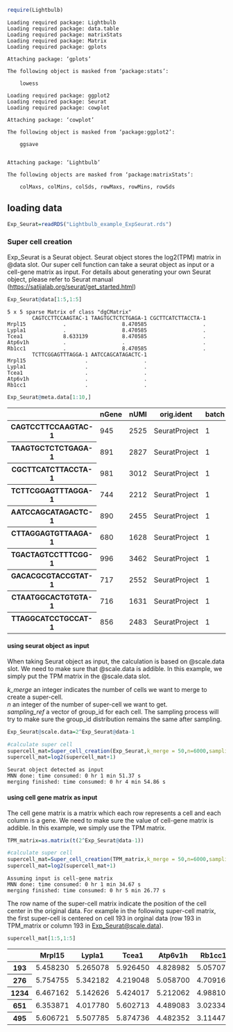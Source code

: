 

```R
require(Lightbulb)
```

    Loading required package: Lightbulb
    Loading required package: data.table
    Loading required package: matrixStats
    Loading required package: Matrix
    Loading required package: gplots
    
    Attaching package: ‘gplots’
    
    The following object is masked from ‘package:stats’:
    
        lowess
    
    Loading required package: ggplot2
    Loading required package: Seurat
    Loading required package: cowplot
    
    Attaching package: ‘cowplot’
    
    The following object is masked from ‘package:ggplot2’:
    
        ggsave
    
    
    Attaching package: ‘Lightbulb’
    
    The following objects are masked from ‘package:matrixStats’:
    
        colMaxs, colMins, colSds, rowMaxs, rowMins, rowSds
    


## loading data


```R
Exp_Seurat=readRDS("Lightbulb_example_ExpSeurat.rds")
```

### Super cell creation

Exp_Seurat is a Seurat object. Seurat object stores the log2(TPM) matrix in @data slot. Our super cell function can take a seurat object as input or a cell-gene matrix as input. For details about generating your own Seurat object, please refer to Seurat manual (https://satijalab.org/seurat/get_started.html)


```R
Exp_Seurat@data[1:5,1:5]
```


    5 x 5 sparse Matrix of class "dgCMatrix"
            CAGTCCTTCCAAGTAC-1 TAAGTGCTCTCTGAGA-1 CGCTTCATCTTACCTA-1
    Mrpl15            .                  8.470585                  .
    Lypla1            .                  8.470585                  .
    Tcea1             8.633139           8.470585                  .
    Atp6v1h           .                  .                         .
    Rb1cc1            .                  8.470585                  .
            TCTTCGGAGTTTAGGA-1 AATCCAGCATAGACTC-1
    Mrpl15                   .                  .
    Lypla1                   .                  .
    Tcea1                    .                  .
    Atp6v1h                  .                  .
    Rb1cc1                   .                  .



```R
Exp_Seurat@meta.data[1:10,]
```


<table>
<thead><tr><th></th><th scope=col>nGene</th><th scope=col>nUMI</th><th scope=col>orig.ident</th><th scope=col>batch</th><th scope=col>res.1</th><th scope=col>tissue</th><th scope=col>timepoint</th><th scope=col>test</th><th scope=col>res.3</th></tr></thead>
<tbody>
	<tr><th scope=row>CAGTCCTTCCAAGTAC-1</th><td>945          </td><td>2525         </td><td>SeuratProject</td><td>1            </td><td>8            </td><td>Spleen       </td><td>d0           </td><td>0            </td><td>0            </td></tr>
	<tr><th scope=row>TAAGTGCTCTCTGAGA-1</th><td>891          </td><td>2827         </td><td>SeuratProject</td><td>1            </td><td>8            </td><td>Spleen       </td><td>d0           </td><td>0            </td><td>0            </td></tr>
	<tr><th scope=row>CGCTTCATCTTACCTA-1</th><td>981          </td><td>3012         </td><td>SeuratProject</td><td>1            </td><td>8            </td><td>Spleen       </td><td>d0           </td><td>0            </td><td>0            </td></tr>
	<tr><th scope=row>TCTTCGGAGTTTAGGA-1</th><td>744          </td><td>2212         </td><td>SeuratProject</td><td>1            </td><td>8            </td><td>Spleen       </td><td>d0           </td><td>0            </td><td>0            </td></tr>
	<tr><th scope=row>AATCCAGCATAGACTC-1</th><td>890          </td><td>2455         </td><td>SeuratProject</td><td>1            </td><td>8            </td><td>Spleen       </td><td>d0           </td><td>0            </td><td>0            </td></tr>
	<tr><th scope=row>CTTAGGAGTGTTAAGA-1</th><td>680          </td><td>1628         </td><td>SeuratProject</td><td>1            </td><td>8            </td><td>Spleen       </td><td>d0           </td><td>0            </td><td>0            </td></tr>
	<tr><th scope=row>TGACTAGTCCTTTCGG-1</th><td>996          </td><td>3462         </td><td>SeuratProject</td><td>1            </td><td>8            </td><td>Spleen       </td><td>d0           </td><td>0            </td><td>0            </td></tr>
	<tr><th scope=row>GACACGCGTACCGTAT-1</th><td>717          </td><td>2552         </td><td>SeuratProject</td><td>1            </td><td>8            </td><td>Spleen       </td><td>d0           </td><td>0            </td><td>0            </td></tr>
	<tr><th scope=row>CTAATGGCACTGTGTA-1</th><td>716          </td><td>1631         </td><td>SeuratProject</td><td>1            </td><td>8            </td><td>Spleen       </td><td>d0           </td><td>0            </td><td>0            </td></tr>
	<tr><th scope=row>TTAGGCATCCTGCCAT-1</th><td>856          </td><td>2483         </td><td>SeuratProject</td><td>1            </td><td>8            </td><td>Spleen       </td><td>d0           </td><td>0            </td><td>0            </td></tr>
</tbody>
</table>



#### using seurat object as input
When taking Seurat object as input, the calculation is based on @scale.data slot. We need to make sure that @scale.data is addible. In this example, we simply put the TPM matrix in the @scale.data slot.

*k_merge* an integer indicates the number of cells we want to merge to create a super-cell.  
*n* an integer of the number of super-cell we want to get.  
*sampling_ref* a vector of group_id for each cell. The sampling process will try to make sure the group_id distribution remains the same after sampling.  


```R
Exp_Seurat@scale.data=2^Exp_Seurat@data-1

#calculate super cell
supercell_mat=Super_cell_creation(Exp_Seurat,k_merge = 50,n=6000,sampling_ref = Exp_Seurat@meta.data$batch)
supercell_mat=log2(supercell_mat+1)
```

    Seurat object detected as input
    MNN done: time consumed: 0 hr 1 min 51.37 s
    merging finished: time consumed: 0 hr 4 min 54.86 s


#### using cell gene matrix  as input
The cell gene matrix is a matrix which each row represents a cell and each column is a gene. We need to make sure the value of cell-gene matrix is addible. In this example, we simply use the TPM matrix.


```R
TPM_matrix=as.matrix(t(2^Exp_Seurat@data-1))

#calculate super cell
supercell_mat=Super_cell_creation(TPM_matrix,k_merge = 50,n=6000,sampling_ref = Exp_Seurat@meta.data$batch)
supercell_mat=log2(supercell_mat+1)
```

    Assuming input is cell-gene matrix
    MNN done: time consumed: 0 hr 1 min 34.67 s
    merging finished: time consumed: 0 hr 5 min 26.77 s


The row name of the super-cell matrix indicate the position of the cell center in the original data. For example in the following super-cell matrix, the first super-cell is centered on cell 193 in orginal data (row 193 in TPM_matrix or column 193 in Exp_Seurat@scale.data).


```R
supercell_mat[1:5,1:5]
```


<table>
<thead><tr><th></th><th scope=col>Mrpl15</th><th scope=col>Lypla1</th><th scope=col>Tcea1</th><th scope=col>Atp6v1h</th><th scope=col>Rb1cc1</th></tr></thead>
<tbody>
	<tr><th scope=row>193</th><td>5.458230</td><td>5.265078</td><td>5.926450</td><td>4.828982</td><td>5.057072</td></tr>
	<tr><th scope=row>276</th><td>5.754755</td><td>5.342182</td><td>4.219048</td><td>5.058700</td><td>4.709162</td></tr>
	<tr><th scope=row>1234</th><td>6.467162</td><td>5.142626</td><td>5.424017</td><td>5.212062</td><td>4.988101</td></tr>
	<tr><th scope=row>651</th><td>6.353871</td><td>4.017780</td><td>5.602713</td><td>4.489083</td><td>3.023346</td></tr>
	<tr><th scope=row>495</th><td>5.606721</td><td>5.507785</td><td>5.874736</td><td>4.482352</td><td>3.114476</td></tr>
</tbody>
</table>




```R

```
